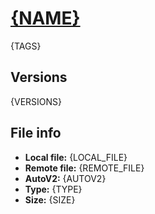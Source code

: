 # [{NAME}]({URL})

{TAGS}

## Versions

{VERSIONS}

## File info

- **Local file:** {LOCAL_FILE}
- **Remote file:** {REMOTE_FILE}
- **AutoV2:** {AUTOV2}
- **Type:** {TYPE}
- **Size:** {SIZE}